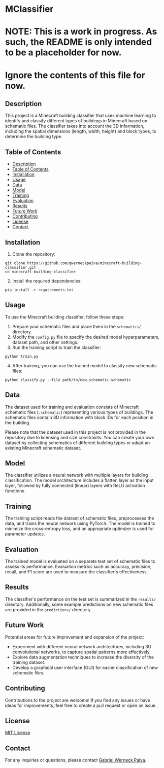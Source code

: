 # MClassifier

# NOTE: This is a work in progress. As such, the README is only intended to be a placeholder for now.
# Ignore the contents of this file for now.

## Description

This project is a Minecraft building classifier that uses machine learning to identify and classify different types of buildings in Minecraft based on schematic files. The classifier takes into account the 3D information, including the spatial dimensions (length, width, height) and block types, to determine the building type.

## Table of Contents

- [Description](#description)
- [Table of Contents](#table-of-contents)
- [Installation](#installation)
- [Usage](#usage)
- [Data](#data)
- [Model](#model)
- [Training](#training)
- [Evaluation](#evaluation)
- [Results](#results)
- [Future Work](#future-work)
- [Contributing](#contributing)
- [License](#license)
- [Contact](#contact)

## Installation

1. Clone the repository:

```
git clone https://github.com/gwerneckpaiva/minecraft-building-classifier.git
cd minecraft-building-classifier
```

2. Install the required dependencies:

```
pip install -r requirements.txt
```

## Usage

To use the Minecraft building classifier, follow these steps:

1. Prepare your schematic files and place them in the `schematics/` directory.
2. Modify the `config.py` file to specify the desired model hyperparameters, dataset path, and other settings.
3. Run the training script to train the classifier:

```
python train.py
```

4. After training, you can use the trained model to classify new schematic files:

```
python classify.py --file path/to/new_schematic.schematic
```

## Data

The dataset used for training and evaluation consists of Minecraft schematic files (`.schematic`) representing various types of buildings. The schematic files contain 3D information with block IDs for each position in the building.

Please note that the dataset used in this project is not provided in the repository due to licensing and size constraints. You can create your own dataset by collecting schematics of different building types or adapt an existing Minecraft schematic dataset.

## Model

The classifier utilizes a neural network with multiple layers for building classification. The model architecture includes a flatten layer as the input layer, followed by fully connected (linear) layers with ReLU activation functions.

## Training

The training script reads the dataset of schematic files, preprocesses the data, and trains the neural network using PyTorch. The model is trained to minimize the cross-entropy loss, and an appropriate optimizer is used for parameter updates.

## Evaluation

The trained model is evaluated on a separate test set of schematic files to assess its performance. Evaluation metrics such as accuracy, precision, recall, and F1 score are used to measure the classifier's effectiveness.

## Results

The classifier's performance on the test set is summarized in the `results/` directory. Additionally, some example predictions on new schematic files are provided in the `predictions/` directory.

## Future Work

Potential areas for future improvement and expansion of the project:

- Experiment with different neural network architectures, including 3D convolutional networks, to capture spatial patterns more effectively.
- Explore data augmentation techniques to increase the diversity of the training dataset.
- Develop a graphical user interface (GUI) for easier classification of new schematic files.

## Contributing

Contributions to the project are welcome! If you find any issues or have ideas for improvements, feel free to create a pull request or open an issue.

## License

[MIT License](LICENSE)

## Contact

For any inquiries or questions, please contact [Gabriel Werneck Paiva](mailto:gwerneckpaiva@gmail.com).

